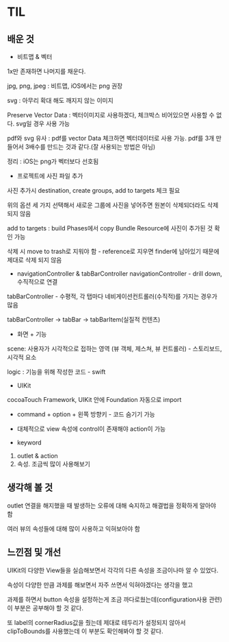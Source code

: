 # TIL

## 배운 것
* 비트맵 & 벡터
  
1x만 존재하면 나머지를 채운다.

jpg, png, jpeg : 비트맵, iOS에서는 png 권장

svg : 아무리 확대 해도 깨지지 않는 이미지

Preserve Vector Data : 벡터이미지로 사용하겠다, 체크박스 비어있으면 사용할 수 없다. svg일 경우 사용 가능

pdf와 svg 유사 : pdf를 vector Data 체크하면 벡터데이터로 사용 가능. pdf를 3개 만들어서 3배수를 만드는 것과 같다.(잘 사용되는 방법은 아님)

정리 : iOS는 png가 벡터보다 선호됨

* 프로젝트에 사진 파일 추가

사진 추가시 destination, create groups, add to targets 체크 필요

위의 옵션 세 가지 선택해서 새로운 그룹에 사진을 넣어주면 원본이 삭제되더라도 삭제되지 않음

add to targets : build Phases에서 copy Bundle Resource에 사진이 추가된 것 확인 가능

삭제 시 move to trash로 지워야 함 - reference로 지우면 finder에 남아있기 때문에 제대로 삭제 되지 않음

* navigationController & tabBarController
navigationController - drill down, 수직적으로 연결

tabBarController - 수평적, 각 탭마다 네비게이션컨트롤러(수직적)를 가지는 경우가 많음

tabBarController -> tabBar -> tabBarItem(실질적 컨텐츠)

* 화면 + 기능

scene: 사용자가 시각적으로 접하는 영역 (뷰 객체, 제스쳐, 뷰 컨트롤러) - 스토리보드, 시각적 요소
      
logic : 기능을 위해 작성한 코드 - swift

* UIKit

cocoaTouch Framework, UIKit 안에 Foundation 자동으로 import

* command + option + 왼쪽 방향키 - 코드 숨기기 가능

* 대체적으로 view 속성에 control이 존재해야 action이 가능

* keyword

1. outlet & action
2. 속성. 조금씩 많이 사용해보기

## 생각해 볼 것
outlet 연결을 해지했을 때 발생하는 오류에 대해 숙지하고 해결법을 정확하게 알아야 함

여러 뷰의 속성들에 대해 많이 사용하고 익혀보아야 함

## 느낀점 및 개선
UIKit의 다양한 View들을 실습해보면서 각각의 다른 속성을 조금이나마 알 수 있었다.

속성이 다양한 만큼 과제를 해보면서 자주 쓰면서 익혀야겠다는 생각을 했고

과제를 하면서 button 속성을 설정하는게 조금 까다로웠는데(configuration사용 관련) 이 부분은 공부해야 할 것 같다.

또 label의 cornerRadius값을 줬는데 제대로 테두리가 설정되지 않아서 clipToBounds를 사용했는데 이 부분도 확인해봐야 할 것 같다.
